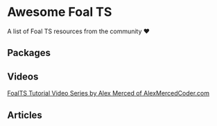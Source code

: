 # Awesome Foal TS

A list of Foal TS resources from the community :heart:

## Packages

## Videos

[FoalTS Tutorial Video Series by Alex Merced of AlexMercedCoder.com](https://youtu.be/c7vfkzVm4Y8)


## Articles
